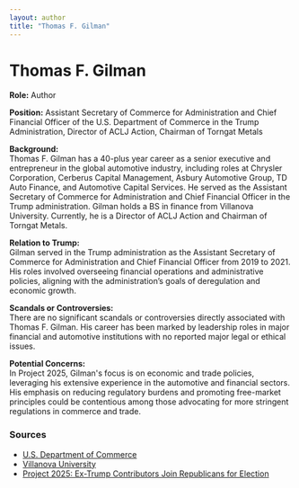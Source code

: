 ```yaml
---
layout: author
title: "Thomas F. Gilman"
---
```


# Thomas F. Gilman

**Role:** Author

**Position:** Assistant Secretary of Commerce for Administration and Chief Financial Officer of the U.S. Department of Commerce in the Trump Administration, Director of ACLJ Action, Chairman of Torngat Metals

**Background:**  
Thomas F. Gilman has a 40-plus year career as a senior executive and entrepreneur in the global automotive industry, including roles at Chrysler Corporation, Cerberus Capital Management, Asbury Automotive Group, TD Auto Finance, and Automotive Capital Services. He served as the Assistant Secretary of Commerce for Administration and Chief Financial Officer in the Trump administration. Gilman holds a BS in finance from Villanova University. Currently, he is a Director of ACLJ Action and Chairman of Torngat Metals.

**Relation to Trump:**  
Gilman served in the Trump administration as the Assistant Secretary of Commerce for Administration and Chief Financial Officer from 2019 to 2021. His roles involved overseeing financial operations and administrative policies, aligning with the administration’s goals of deregulation and economic growth.

**Scandals or Controversies:**  
There are no significant scandals or controversies directly associated with Thomas F. Gilman. His career has been marked by leadership roles in major financial and automotive institutions with no reported major legal or ethical issues.

**Potential Concerns:**  
In Project 2025, Gilman's focus is on economic and trade policies, leveraging his extensive experience in the automotive and financial sectors. His emphasis on reducing regulatory burdens and promoting free-market principles could be contentious among those advocating for more stringent regulations in commerce and trade.

### Sources
- [U.S. Department of Commerce](https://2017-2021.commerce.gov/about/leadership/thomas-gilman.html)
- [Villanova University](https://www.villanova.edu)
- [Project 2025: Ex-Trump Contributors Join Republicans for Election](https://www.newsweek.com/project-2025-ex-trump-contributors-republicans-election-1922933)
